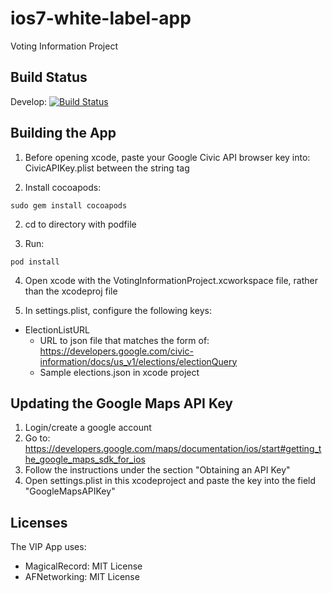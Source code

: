 ios7-white-label-app
====================

Voting Information Project

Build Status
------------
Develop: [![Build Status](https://travis-ci.org/votinginfoproject/ios7-white-label-app.png?branch=develop)](https://travis-ci.org/votinginfoproject/ios7-white-label-app)

Building the App
----------------

1. Before opening xcode, paste your Google Civic API browser key into: CivicAPIKey.plist
between the string tag

1. Install cocoapods:
```
sudo gem install cocoapods
```

2. cd to directory with podfile

3. Run:
```
pod install
```

4. Open xcode with the VotingInformationProject.xcworkspace file, rather
    than the xcodeproj file

5. In settings.plist, configure the following keys:
  * ElectionListURL
    * URL to json file that matches the form of: https://developers.google.com/civic-information/docs/us_v1/elections/electionQuery
    * Sample elections.json in xcode project

Updating the Google Maps API Key
--------------------------------

1. Login/create a google account
2. Go to: https://developers.google.com/maps/documentation/ios/start#getting_the_google_maps_sdk_for_ios
3. Follow the instructions under the section "Obtaining an API Key"
4. Open settings.plist in this xcodeproject and paste the key into the field "GoogleMapsAPIKey"

Licenses
--------

The VIP App uses:
  * MagicalRecord: MIT License
  * AFNetworking: MIT License
